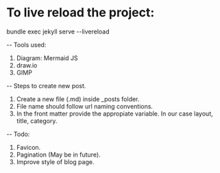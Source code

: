 # To live reload the project:
bundle exec jekyll serve --livereload

-- Tools used:
1. Diagram: Mermaid JS
2. draw.io
3. GIMP

-- Steps to create new post.
1. Create a new file (.md) inside _posts folder.
2. File name should follow url naming conventions.
3. In the front matter provide the appropiate variable. In our case layout, title, category.

-- Todo:
1. Favicon.
2. Pagination (May be in future).
3. Improve style of blog page.